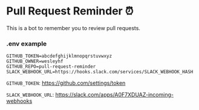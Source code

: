 # Pull Request Reminder :alarm_clock:

This is a bot to remember you to review pull requests.


### .env example

```
GITHUB_TOKEN=abcdefghijklmnopqrstuvwxyz
GITHUB_OWNER=wesleyhf
GITHUB_REPO=pull-request-reminder
SLACK_WEBHOOK_URL=https://hooks.slack.com/services/SLACK_WEBHOOK_HASH
```

`GITHUB_TOKEN`: https://github.com/settings/token

`SLACK_WEBHOOK_URL`: https://slack.com/apps/A0F7XDUAZ-incoming-webhooks
